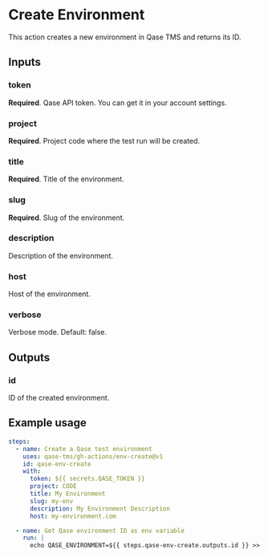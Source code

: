 # Create Environment

This action creates a new environment in Qase TMS and returns its ID.

## Inputs

### token

**Required**. Qase API token. You can get it in your account settings.

### project

**Required**. Project code where the test run will be created.

### title

**Required**. Title of the environment.

### slug

**Required**. Slug of the environment.

### description

Description of the environment.

### host

Host of the environment.

### verbose

Verbose mode. Default: false.

## Outputs

### id

ID of the created environment.

## Example usage

```yaml
steps:
  - name: Create a Qase test environment
    uses: qase-tms/gh-actions/env-create@v1
    id: qase-env-create
    with:
      token: ${{ secrets.QASE_TOKEN }}
      project: CODE
      title: My Environment
      slug: my-env
      description: My Environment Description
      host: my-environment.com

  - name: Get Qase environment ID as env variable
    run: |
      echo QASE_ENVIRONMENT=${{ steps.qase-env-create.outputs.id }} >> $GITHUB_ENV
```

